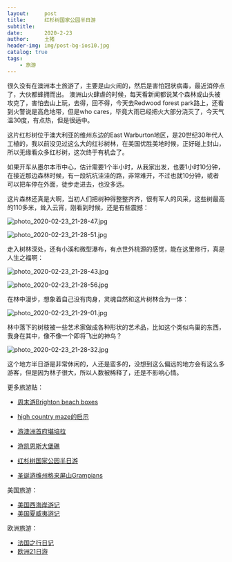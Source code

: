 ```yaml
---
layout:     post
title:      红杉树国家公园半日游
subtitle:   
date:       2020-2-23
author:     土猪
header-img: img/post-bg-ios10.jpg
catalog: true
tags:
    - 旅游
---
```


很久没有在澳洲本土旅游了，主要是山火闹的，然后是害怕冠状病毒，最近消停点了，大伙都蜂拥而出。 澳洲山火肆虐的时候，每天看新闻都说某个森林或山头被攻克了，害怕去山上玩，去得，回不得，今天去Redwood forest park路上，还看到火警说是高危地带，但是who cares，毕竟大雨已经把火大部分浇灭了，今天气温30度，有点热，但是很适中。 



这片红杉树位于澳大利亚的维州东边的East Warburton地区，是20世纪30年代人工植的，我以前没见过这么大的红衫树林，在美国优胜美地时候，正好碰上封山，所以无缘看众多红杉树，这次终于有机会了。 




如果开车从墨尔本市中心，估计需要1个半小时，从我家出发，也要1小时10分钟，在接近那边森林时候，有一段坑坑洼洼的路，非常难开，不过也就10分钟，或者可以把车停在外面，徒步走进去，也没多远。 




这片森林还真是大啊，当初人们把树种得整整齐齐，很有军人的风采，这些树最高的110多米，耸入云宵，刚看到时候，还是有些震撼：


![photo_2020-02-23_21-28-47.jpg](https://cdn.steemitimages.com/DQmeeUMBr1zEV7KaMBLHmZ2YNyxtUaXuY9gVeZWk5qSfmMK/photo_2020-02-23_21-28-47.jpg)



![photo_2020-02-23_21-28-51.jpg](https://cdn.steemitimages.com/DQmdfJfKkSVb2HDhFPd45mEpst796L6KS2U4U2ypSQfjpdF/photo_2020-02-23_21-28-51.jpg)


走入树林深处，还有小溪和微型瀑布，有点世外桃源的感觉，能在这里修行，真是人生之福啊：

![photo_2020-02-23_21-28-43.jpg](https://cdn.steemitimages.com/DQmRJo3BLSqsMnceNYf7krQx2JuuXQmjqowzjkSSfETMrUm/photo_2020-02-23_21-28-43.jpg)

![photo_2020-02-23_21-28-56.jpg](https://cdn.steemitimages.com/DQmTnEnXZHeQBnuD1CWdsbXpovguTUSbtSoxbfbXZCd7znY/photo_2020-02-23_21-28-56.jpg)

在林中漫步，想象着自己没有肉身，灵魂自然和这片树林合为一体：

![photo_2020-02-23_21-29-01.jpg](https://cdn.steemitimages.com/DQmYEffQcvCE84qjmH4vc3sSMEaNJiFnamEXHyhr4A5PceL/photo_2020-02-23_21-29-01.jpg)


林中落下的树枝被一些艺术家做成各种形状的艺术品，比如这个类似鸟巢的东西，我身在其中，像不像一个即将飞出的神鸟？

![photo_2020-02-23_21-28-32.jpg](https://cdn.steemitimages.com/DQmezqKnvZnhV8mE9c84V1AjLujDNo8QxRR8LDgPLfrwHtp/photo_2020-02-23_21-28-32.jpg)



这个地方半日游是非常休闲的，人还是蛮多的，没想到这么偏远的地方会有这么多游客，但是因为林子很大，所以人数被稀释了，还是不影响心情。






更多旅游贴：

- [周末游Brighton beach boxes](http://livinginau.life/2018/10/11/%E5%91%A8%E6%9C%AB%E6%B8%B8Brighton-beach-boxes/)
- 
  [high country maze的启示](http://livinginau.life/2018/02/16/high-country-maze%E7%9A%84%E5%90%AF%E7%A4%BA/)

- 
  [游澳洲首府堪培拉](http://livinginau.life/2018/01/16/%E6%B8%B8%E6%BE%B3%E6%B4%B2%E9%A6%96%E5%BA%9C%E5%A0%AA%E5%9F%B9%E6%8B%89/)

- [游凯恩斯大堡礁](http://livinginau.life/2018/01/10/%E6%B8%B8%E5%87%AF%E6%81%A9%E6%96%AF%E5%A4%A7%E5%A0%A1%E7%A4%81/)

- [红杉树国家公园半日游](http://livinginau.life/2020/02/23/%E7%BA%A2%E6%9D%89%E6%A0%91%E5%9B%BD%E5%AE%B6%E5%85%AC%E5%9B%AD%E5%8D%8A%E6%97%A5%E6%B8%B8/)

- [圣诞游维州格来屏山Grampians](http://livinginau.life/2018/12/24/%E5%9C%A3%E8%AF%9E%E6%97%85%E6%B8%B8-%E6%BE%B3%E5%A4%A7%E5%88%A9%E4%BA%9A%E7%BB%B4%E5%B7%9EGrampians/)


美国旅游：

- [美国西海岸游记](http://livinginau.life/2017/10/11/%E7%BE%8E%E5%9B%BD%E8%A5%BF%E6%B5%B7%E5%B2%B8%E6%B8%B8%E8%AE%B0/)
- [美国夏威夷游记](http://livinginau.life/2020/01/31/%E7%BE%8E%E5%9B%BD%E5%A4%8F%E5%A8%81%E5%A4%B7%E6%B8%B8%E8%AE%B0/)


欧洲旅游：

- [法国之行日记](http://livinginau.life/2005/04/23/%E6%B3%95%E5%9B%BD%E4%B9%8B%E6%B8%B8/)
- [欧洲21日游](http://livinginau.life/2019/02/22/%E6%AC%A7%E6%B4%B221%E6%97%A5%E6%B8%B8%E5%87%86%E5%A4%87%E7%AF%87/)
